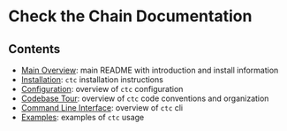 # Check the Chain Documentation

## Contents
- [Main Overview](/README.md): main README with introduction and install information
- [Installation](/docs/install.md): `ctc` installation instructions
- [Configuration](/docs/config.md): overview of `ctc` configuration
- [Codebase Tour](/docs/code_tour.md): overview of `ctc` code conventions and organization
- [Command Line Interface](/docs/cli): overview of `ctc` cli
- [Examples](/docs/examples): examples of `ctc` usage

